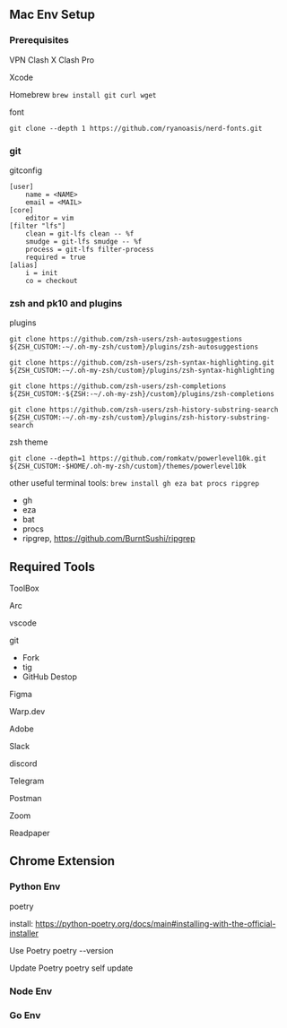 ## Mac Env Setup

### Prerequisites

VPN
Clash X
Clash Pro

Xcode

Homebrew
`brew install git curl wget`

font

`git clone --depth 1 https://github.com/ryanoasis/nerd-fonts.git`

### git

gitconfig
```
[user]
	name = <NAME>
	email = <MAIL>
[core]
	editor = vim
[filter "lfs"]
	clean = git-lfs clean -- %f
	smudge = git-lfs smudge -- %f
	process = git-lfs filter-process
	required = true
[alias]
	i = init
	co = checkout
```


### zsh and pk10 and plugins

plugins

```
git clone https://github.com/zsh-users/zsh-autosuggestions ${ZSH_CUSTOM:-~/.oh-my-zsh/custom}/plugins/zsh-autosuggestions

git clone https://github.com/zsh-users/zsh-syntax-highlighting.git ${ZSH_CUSTOM:-~/.oh-my-zsh/custom}/plugins/zsh-syntax-highlighting

git clone https://github.com/zsh-users/zsh-completions ${ZSH_CUSTOM:-${ZSH:-~/.oh-my-zsh}/custom}/plugins/zsh-completions

git clone https://github.com/zsh-users/zsh-history-substring-search ${ZSH_CUSTOM:-~/.oh-my-zsh/custom}/plugins/zsh-history-substring-search
```

zsh theme

`git clone --depth=1 https://github.com/romkatv/powerlevel10k.git ${ZSH_CUSTOM:-$HOME/.oh-my-zsh/custom}/themes/powerlevel10k`

other useful terminal tools: `brew install gh eza bat procs ripgrep`


- gh
- eza
- bat
- procs
- ripgrep, https://github.com/BurntSushi/ripgrep

## Required Tools

ToolBox

Arc

vscode

git
- Fork
- tig
- GitHub Destop

Figma

Warp.dev

Adobe

Slack

discord

Telegram

Postman

Zoom

Readpaper

Chrome Extension
- 


### Python Env

poetry

install: https://python-poetry.org/docs/main#installing-with-the-official-installer

Use Poetry
poetry --version

Update Poetry
poetry self update


### Node Env



### Go Env



